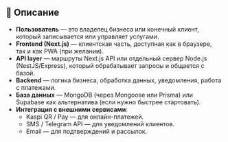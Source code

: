 ## 📄 Описание

- **Пользователь** — это владелец бизнеса или конечный клиент, который записывается или управляет услугами.
- **Frontend (Next.js)** — клиентская часть, доступная как в браузере, так и как PWA (при желании).
- **API layer** — маршруты Next.js API или отдельный сервер Node.js (NestJS/Express), который обрабатывает запросы и общается с базой.
- **Backend** — логика бизнеса, обработка данных, уведомления, работа с платежами.
- **База данных** — MongoDB (через Mongoose или Prisma) или Supabase как альтернатива (если нужно быстрее стартовать).
- **Интеграция с внешними сервисами**:
  - Kaspi QR / Pay — для онлайн-платежей.
  - SMS / Telegram API — для уведомлений клиентов.
  - Email — для подтверждений и рассылок.
